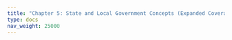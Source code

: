 ```yaml
---
title: "Chapter 5: State and Local Government Concepts (Expanded Coverage)"
type: docs
nav_weight: 25000
---
```

